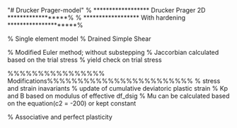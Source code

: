 "# Drucker Prager-model" 
% ****************** Drucker Prager 2D ******************%
% ****************** With hardening *********************%

%  Single element model
%  Drained Simple Shear

% Modified Euler method; without substepping 
% Jaccorbian calculated based on the trial stress 
% yield check on trial stress

%%%%%%%%%%%%%%%% Modifications%%%%%%%%%%%%%%%%%%%%%%%%
% stress and strain inavariants
% update of cumulative deviatoric plastic strain
% Kp and B based on modulus of effective df_dsig
% Mu can be calculated based on the equation(c2 = -200) or kept constant

% Associative and perfect plasticity

